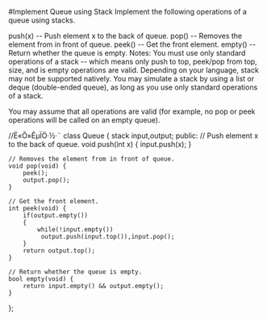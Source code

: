 #Implement Queue using Stack
Implement the following operations of a queue using stacks.

push(x) -- Push element x to the back of queue.
pop() -- Removes the element from in front of queue.
peek() -- Get the front element.
empty() -- Return whether the queue is empty.
Notes:
You must use only standard operations of a stack -- which means only push to top, peek/pop from top, size, and is empty operations are valid.
Depending on your language, stack may not be supported natively. You may simulate a stack by using a list or deque 
(double-ended queue), as long as you use only standard operations of a stack.

You may assume that all operations are valid (for example, no pop or peek operations will be called on an empty queue).

//Ë«Õ»ÊµÏÖ·½·¨
class Queue {
    stack<int> input,output;
public:
    // Push element x to the back of queue.
    void push(int x) {
        input.push(x);
    }

    // Removes the element from in front of queue.
    void pop(void) {
        peek();
        output.pop();
    }

    // Get the front element.
    int peek(void) {
        if(output.empty())
        {
            while(!input.empty())
             output.push(input.top()),input.pop();
        }
        return output.top();
    }

    // Return whether the queue is empty.
    bool empty(void) {
        return input.empty() && output.empty();
    }
};

